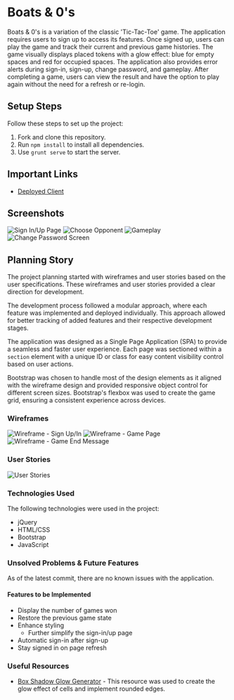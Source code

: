 # Boats & 0's

Boats & 0's is a variation of the classic 'Tic-Tac-Toe' game. The application requires users to sign up to access its features. Once signed up, users can play the game and track their current and previous game histories. The game visually displays placed tokens with a glow effect: blue for empty spaces and red for occupied spaces. The application also provides error alerts during sign-in, sign-up, change password, and gameplay. After completing a game, users can view the result and have the option to play again without the need for a refresh or re-login.

## Setup Steps

Follow these steps to set up the project:

1. Fork and clone this repository.
2. Run `npm install` to install all dependencies.
3. Use `grunt serve` to start the server.

## Important Links

- [Deployed Client](https://award59.github.io/tic-tac-toe-client/)

## Screenshots

![Sign In/Up Page](https://i.imgur.com/YVjXTyd.png)
![Choose Opponent](https://i.imgur.com/EGGrrov.png)
![Gameplay](https://i.imgur.com/BGAkIDa.png)
![Change Password Screen](https://i.imgur.com/ikNXOPc.png)

## Planning Story

The project planning started with wireframes and user stories based on the user specifications. These wireframes and user stories provided a clear direction for development.

The development process followed a modular approach, where each feature was implemented and deployed individually. This approach allowed for better tracking of added features and their respective development stages.

The application was designed as a Single Page Application (SPA) to provide a seamless and faster user experience. Each page was sectioned within a `section` element with a unique ID or class for easy content visibility control based on user actions.

Bootstrap was chosen to handle most of the design elements as it aligned with the wireframe design and provided responsive object control for different screen sizes. Bootstrap's flexbox was used to create the game grid, ensuring a consistent experience across devices.

### Wireframes

![Wireframe - Sign Up/In](https://i.imgur.com/F4xqyGu.png)
![Wireframe - Game Page](https://i.imgur.com/uILBVsI.png)
![Wireframe - Game End Message](https://i.imgur.com/tRu4rep.png)

### User Stories

![User Stories](https://i.imgur.com/fdIzwHz.png)

### Technologies Used

The following technologies were used in the project:

- jQuery
- HTML/CSS
- Bootstrap
- JavaScript

### Unsolved Problems & Future Features

As of the latest commit, there are no known issues with the application.

#### Features to be Implemented

- Display the number of games won
- Restore the previous game state
- Enhance styling
  - Further simplify the sign-in/up page
- Automatic sign-in after sign-up
- Stay signed in on page refresh

### Useful Resources

- [Box Shadow Glow Generator](https://www.cssmatic.com/box-shadow) - This resource was used to create the glow effect of cells and implement rounded edges.
